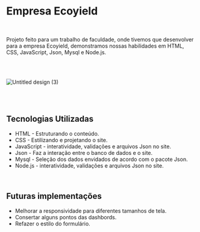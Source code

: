 <h1>Empresa Ecoyield</h1><br>

<p>Projeto feito para um trabalho de faculdade, onde tivemos que desenvolver para a empresa Ecoyield, demonstramos nossas habilidades em HTML, CSS, JavaScript, Json, Mysql e Node.js.
</p><br><br>

![Untitled design (3)](https://github.com/user-attachments/assets/b7cf6c48-1495-465c-8f2e-a881bfecef7b)


<br><br><h2>Tecnologias Utilizadas</h2>

<ul>
    <li>HTML - Estruturando o conteúdo.</li>
    <li>CSS - Estilizando e projetando o site.</li>
    <li>JavaScript - interatividade, validações e arquivos Json no site.</li>
    <li>Json - Faz a interação entre o banco de dados e o site.</li>
    <li>Mysql - Seleção dos dados envidados de acordo com o pacote Json.</li>
    <li>Node.js - interatividade, validações e arquivos Json no site.</li>
</ul><br>


<h2>Futuras implementações</h2>

- Melhorar a responsividade para diferentes tamanhos de tela.
- Consertar alguns pontos das dashbords.
- Refazer o estilo do formulário. 
